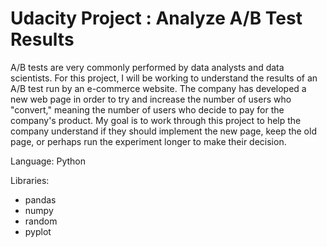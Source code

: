 # Udacity Project : Analyze A/B Test Results

A/B tests are very commonly performed by data analysts and data scientists. 
For this project, I will be working to understand the results of an A/B test run by an e-commerce website. The company has developed a new web page in order to try and increase the number of users who "convert," meaning the number of users who decide to pay for the company's product. My goal is to work through this project to help the company understand if they should implement the new page, keep the old page, or perhaps run the experiment longer to make their decision.

Language: Python 

Libraries: 
- pandas 
- numpy 
- random
- pyplot 



